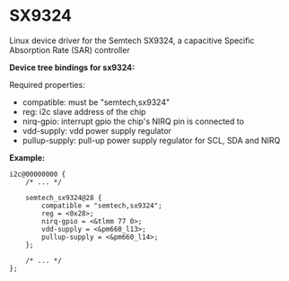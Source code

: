 # SX9324
Linux device driver for the Semtech SX9324, a capacitive Specific Absorption Rate (SAR) controller

**Device tree bindings for sx9324:**

Required properties:
- compatible: must be "semtech,sx9324"
- reg: i2c slave address of the chip
- nirq-gpio: interrupt gpio the chip's NIRQ pin is connected to
- vdd-supply: vdd power supply regulator
- pullup-supply: pull-up power supply regulator for SCL, SDA and NIRQ

**Example:**

	i2c@00000000 {
		/* ... */

		semtech_sx9324@28 {
			compatible = "semtech,sx9324";
			reg = <0x28>;
			nirq-gpio = <&tlmm 77 0>;
			vdd-supply = <&pm660_l13>;
			pullup-supply = <&pm660_l14>;
		};

		/* ... */
	};
